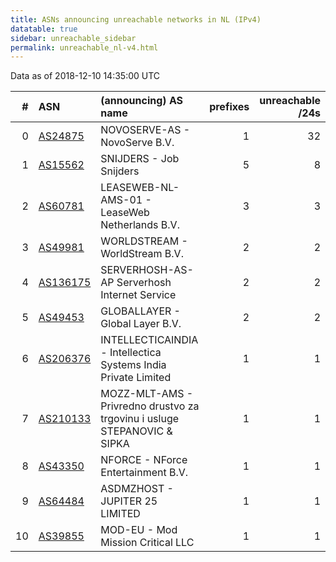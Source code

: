 ```yaml
---
title: ASNs announcing unreachable networks in NL (IPv4)
datatable: true
sidebar: unreachable_sidebar
permalink: unreachable_nl-v4.html
---
```


Data as of 2018-12-10 14:35:00 UTC


<div class="datatable-begin"></div>

|   # | ASN                                      | (announcing) AS name                                                         |   prefixes |   unreachable /24s |
|----:|:-----------------------------------------|:-----------------------------------------------------------------------------|-----------:|-------------------:|
|   0 | [AS24875](unreachable_AS24875-v4.html)   | NOVOSERVE-AS - NovoServe B.V.                                                |          1 |                 32 |
|   1 | [AS15562](unreachable_AS15562-v4.html)   | SNIJDERS - Job Snijders                                                      |          5 |                  8 |
|   2 | [AS60781](unreachable_AS60781-v4.html)   | LEASEWEB-NL-AMS-01 - LeaseWeb Netherlands B.V.                               |          3 |                  3 |
|   3 | [AS49981](unreachable_AS49981-v4.html)   | WORLDSTREAM - WorldStream B.V.                                               |          2 |                  2 |
|   4 | [AS136175](unreachable_AS136175-v4.html) | SERVERHOSH-AS-AP Serverhosh Internet Service                                 |          2 |                  2 |
|   5 | [AS49453](unreachable_AS49453-v4.html)   | GLOBALLAYER - Global Layer B.V.                                              |          2 |                  2 |
|   6 | [AS206376](unreachable_AS206376-v4.html) | INTELLECTICAINDIA - Intellectica Systems India Private Limited               |          1 |                  1 |
|   7 | [AS210133](unreachable_AS210133-v4.html) | MOZZ-MLT-AMS - Privredno drustvo za trgovinu i usluge STEPANOVIC &amp; SIPKA |          1 |                  1 |
|   8 | [AS43350](unreachable_AS43350-v4.html)   | NFORCE - NForce Entertainment B.V.                                           |          1 |                  1 |
|   9 | [AS64484](unreachable_AS64484-v4.html)   | ASDMZHOST - JUPITER 25 LIMITED                                               |          1 |                  1 |
|  10 | [AS39855](unreachable_AS39855-v4.html)   | MOD-EU - Mod Mission Critical LLC                                            |          1 |                  1 |

<div class="datatable-end"></div>